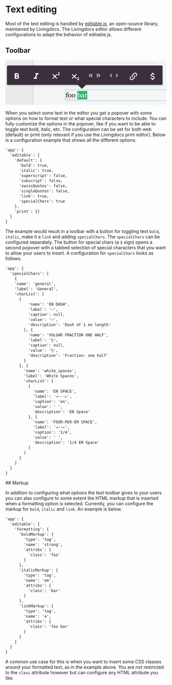 # Text editing

Most of the text editing is handled by [editable.js](https://github.com/upfrontIO/editable.js), an open-source library, maintained by Livingdocs. The Livingdocs editor allows different configurations to adapt the behavior of editable.js.

## Toolbar

![Text Popover](./text-popover.png)

When you select some text in the editor you get a popover with some options on how to format text or what special characters to include. You can fully customize the options in the popover, like if you want to be able to toggle text bold, italic, etc. The configuration can be set for both web (default) or print (only relevant if you use the Livingdocs print editor). Below is a configuration example that shows all the different options.

```
'app': {
  'editable': {
    'default': {
      'bold': true,
      'italic': true,
      'superscript': false,
      'subscript': false,
      'swissQuotes': false,
      'singleQuotes': false,
      'link': true,
      'specialChars': true
    },
    'print': {}
  }
}
```

The example would result in a toolbar with a button for toggling text `bold`, `italic`, make it a `link` and adding `specialChars`.
The `specialChars` can be configured separately. The button for special chars (a `$` sign) opens a second popover with a tabbed selection of special characters that you want to allow your users to insert. A configuration for `specialChars` looks as follows.

```
'app': {
  'specialChars': [
    {
    'name': 'general',
    'label': 'General',
    'charList': [
      {
          'name': 'EN DASH',
          'label': '–',
          'caption': null,
          'value': '–',
          'description': 'Dash of 1 en length'
        }, {
          'name': 'VULGAR FRACTION ONE HALF',
          'label': '½',
          'caption': null,
          'value': '½',
          'description': 'Fraction: one half'
        }
      }, {
        'name': 'white_spaces',
        'label': 'White Spaces',
        'charList': [
          {
            'name': 'EN SPACE',
            'label': '◅···▻',
            'caption': 'en',
            'value': ' ',
            'description': 'EN Space'
          }, {
            'name': 'FOUR-PER-EM SPACE',
            'label': '◅··▻',
            'caption': '1/4',
            'value': ' ',
            'description': '1/4 EM Space'
          }
        ]
      }
    ]
  }
}
```

## Markup

In addition to configuring what options the text toolbar gives to your users you can also configure to some extent the HTML markup that is inserted when a formatting option is selected. Currently, you can configure the markup for `bold`, `italic` and `link`. An example is below.

```
'app': {
  'editable': {
    'formatting': {
      'boldMarkup': {
        'type': 'tag',
        'name': 'strong',
        'attribs': {
          'class': 'foo'
        }
      },
      'italicMarkup': {
        'type': 'tag',
        'name': 'em',
        'attribs': {
          'class': 'bar'
        }
      },
      'linkMarkup': {
        'type': 'tag',
        'name': 'a',
        'attribs': {
          'class': 'foo bar'
        }
      }
    }
  }
}
```

A common use case for this is when you want to insert some CSS classes around your formatted text, as in the example above. You are not restricted to the `class` attribute however but can configure any HTML attribute you like.
